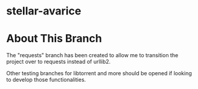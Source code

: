 # stellar-avarice

# About This Branch
The "requests" branch has been created to allow me to transition the project over to requests instead of urllib2. 

Other testing branches for libtorrent and more should be opened if looking to develop those functionalities. 
